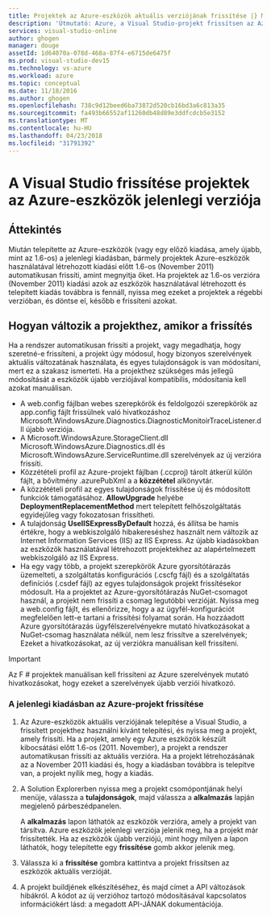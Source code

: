 ```yaml
---
title: Projektek az Azure-eszközök aktuális verziójának frissítése |} Microsoft Docs
description: 'Útmutató: Azure, a Visual Studio-projekt frissítsen az Azure-eszközök jelenlegi verziója'
services: visual-studio-online
author: ghogen
manager: douge
assetId: 1d64070a-078d-468a-87f4-e6715de6475f
ms.prod: visual-studio-dev15
ms.technology: vs-azure
ms.workload: azure
ms.topic: conceptual
ms.date: 11/18/2016
ms.author: ghogen
ms.openlocfilehash: 738c9d12beed6ba73872d520cb16bd3a6c813a35
ms.sourcegitcommit: fa493b66552af11260db48d89e3ddfcdcb5e3152
ms.translationtype: MT
ms.contentlocale: hu-HU
ms.lasthandoff: 04/23/2018
ms.locfileid: "31791392"
---
```

# <a name="how-to-upgrade-projects-to-the-current-version-of-the-azure-tools-for-visual-studio"></a>A Visual Studio frissítése projektek az Azure-eszközök jelenlegi verziója
## <a name="overview"></a>Áttekintés
Miután telepítette az Azure-eszközök (vagy egy előző kiadása, amely újabb, mint az 1.6-os) a jelenlegi kiadásban, bármely projektek Azure-eszközök használatával létrehozott kiadási előtt 1.6-os (November 2011) automatikusan frissíti, amint megnyitja őket. Ha projektek az 1.6-os verzióra (November 2011) kiadási azok az eszközök használatával létrehozott és telepített kiadás továbbra is fennáll, nyissa meg ezeket a projektek a régebbi verzióban, és döntse el, később e frissíteni azokat.

## <a name="how-your-project-changes-when-you-upgrade-it"></a>Hogyan változik a projekthez, amikor a frissítés
Ha a rendszer automatikusan frissíti a projekt, vagy megadhatja, hogy szeretné-e frissíteni, a projekt úgy módosul, hogy bizonyos szerelvények aktuális változatának használata, és egyes tulajdonságok is van módosítani, mert ez a szakasz ismerteti. Ha a projekthez szükséges más jellegű módosítását a eszközök újabb verziójával kompatibilis, módosítania kell azokat manuálisan.

* A web.config fájlban webes szerepkörök és feldolgozói szerepkörök az app.config fájlt frissülnek való hivatkozáshoz Microsoft.WindowsAzure.Diagnostics.DiagnosticMonitoirTraceListener.dll újabb verziója.
* A Microsoft.WindowsAzure.StorageClient.dll Microsoft.WindowsAzure.Diagnostics.dll és Microsoft.WindowsAzure.ServiceRuntime.dll szerelvények az új verzióra frissíti.
* Közzétételi profil az Azure-projekt fájlban (.ccproj) tárolt átkerül külön fájlt, a bővítmény .azurePubXml a a **közzététel** alkönyvtár.
* A közzétételi profil az egyes tulajdonságok frissítése új és módosított funkciók támogatásához. **AllowUpgrade** helyébe **DeploymentReplacementMethod** mert telepített felhőszolgáltatás egyidejűleg vagy fokozatosan frissítheti.
* A tulajdonság **UseIISExpressByDefault** hozzá, és állítsa be hamis értékre, hogy a webkiszolgáló hibakereséshez használt nem változik az Internet Information Services (IIS) az IIS Express. Az újabb kiadásokban az eszközök használatával létrehozott projektekhez az alapértelmezett webkiszolgáló az IIS Express.
* Ha egy vagy több, a projekt szerepkörök Azure gyorsítótárazás üzemelteti, a szolgáltatás konfigurációs (.cscfg fájl) és a szolgáltatás definíciós (.csdef fájl) az egyes tulajdonságok projekt frissítésekor módosult. Ha a projektet az Azure-gyorsítótárazás NuGet-csomagot használ, a projekt nem frissíti a csomag legutóbbi verzióját. Nyissa meg a web.config fájlt, és ellenőrizze, hogy a az ügyfél-konfigurációt megfelelően lett-e tartani a frissítési folyamat során. Ha hozzáadott Azure gyorsítótárazás ügyfélszerelvényekre mutató hivatkozásokat a NuGet-csomag használata nélkül, nem lesz frissítve a szerelvények; Ezeket a hivatkozásokat, az új verziókra manuálisan kell frissíteni.

> [!IMPORTANT]
> Az F # projektek manuálisan kell frissíteni az Azure szerelvények mutató hivatkozásokat, hogy ezeket a szerelvények újabb verziói hivatkozó.
> 
> 

### <a name="how-to-upgrade-an-azure-project-to-the-current-release"></a>A jelenlegi kiadásban az Azure-projekt frissítése
1. Az Azure-eszközök aktuális verziójának telepítése a Visual Studio, a frissített projekthez használni kívánt telepítési, és nyissa meg a projekt, amely frissíti. Ha a projekt, amely egy Azure eszközök készült kibocsátási előtt 1.6-os (2011. November), a projekt a rendszer automatikusan frissíti az aktuális verzióra. Ha a projekt létrehozásának az a November 2011 kiadási és, hogy a kiadásban továbbra is telepítve van, a projekt nyílik meg, hogy a kiadás.
2. A Solution Explorerben nyissa meg a projekt csomópontjának helyi menüje, válassza a **tulajdonságok**, majd válassza a **alkalmazás** lapján megjelenő párbeszédpanelen.
   
    A **alkalmazás** lapon láthatók az eszközök verzióra, amely a projekt van társítva. Azure eszközök jelenlegi verziója jelenik meg, ha a projekt már frissítették. Ha az eszközök újabb verziójú, mint hogy milyen a lapon láthatók, hogy telepítette egy **frissítése** gomb akkor jelenik meg.
3. Válassza ki a **frissítése** gombra kattintva a projekt frissítsen az eszközök aktuális verzióját.
4. A projekt buildjének elkészítéséhez, és majd címet a API változások hibákról. A kódot az új verzióhoz tartozó módosításával kapcsolatos információkért lásd: a megadott API-JÁNAK dokumentációja.

